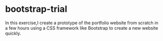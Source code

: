 # bootstrap-trial
In this exercise,I create a prototype of the portfolio website from scratch in a few hours using a CSS framework like Bootstrap to create a new website quickly. 
